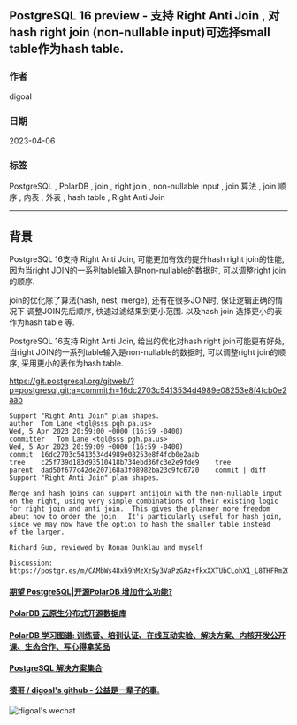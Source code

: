 ## PostgreSQL 16 preview - 支持 Right Anti Join , 对hash right join (non-nullable input)可选择small table作为hash table.       
                                                                                                      
### 作者                                                                                
digoal                                                                                
                                                                                
### 日期                                                                                
2023-04-06                                                                            
                                                                      
### 标签                                                                                
PostgreSQL , PolarDB , join , right join , non-nullable input , join 算法 , join 顺序 , 内表 , 外表 , hash table , Right Anti Join     
                                                                                
----                                                                                
                                                                                
## 背景        
PostgreSQL 16支持 Right Anti Join, 可能更加有效的提升hash right join的性能, 因为当right JOIN的一系列table输入是non-nullable的数据时, 可以调整right join的顺序.   
  
join的优化除了算法(hash, nest, merge), 还有在很多JOIN时, 保证逻辑正确的情况下 调整JOIN先后顺序, 快速过滤结果到更小范围. 以及hash join 选择更小的表作为hash table 等.  
  
PostgreSQL 16支持 Right Anti Join, 给出的优化对hash right join可能更有好处, 当right JOIN的一系列table输入是non-nullable的数据时, 可以调整right join的顺序, 采用更小的表作为hash table.   
    
https://git.postgresql.org/gitweb/?p=postgresql.git;a=commit;h=16dc2703c5413534d4989e08253e8f4fcb0e2aab  
  
```  
Support "Right Anti Join" plan shapes.  
author	Tom Lane <tgl@sss.pgh.pa.us>	  
Wed, 5 Apr 2023 20:59:00 +0000 (16:59 -0400)  
committer	Tom Lane <tgl@sss.pgh.pa.us>	  
Wed, 5 Apr 2023 20:59:09 +0000 (16:59 -0400)  
commit	16dc2703c5413534d4989e08253e8f4fcb0e2aab  
tree	c25f739d183d93510418b734ebd36fc3e2e9fde9	tree  
parent	dad50f677c42de207168a3f08982ba23c9fc6720	commit | diff  
Support "Right Anti Join" plan shapes.  
  
Merge and hash joins can support antijoin with the non-nullable input  
on the right, using very simple combinations of their existing logic  
for right join and anti join.  This gives the planner more freedom  
about how to order the join.  It's particularly useful for hash join,  
since we may now have the option to hash the smaller table instead  
of the larger.  
  
Richard Guo, reviewed by Ronan Dunklau and myself  
  
Discussion: https://postgr.es/m/CAMbWs48xh9hMzXzSy3VaPzGAz+fkxXXTUbCLohX1_L8THFRm2Q@mail.gmail.com  
```  
  
  
#### [期望 PostgreSQL|开源PolarDB 增加什么功能?](https://github.com/digoal/blog/issues/76 "269ac3d1c492e938c0191101c7238216")
  
  
#### [PolarDB 云原生分布式开源数据库](https://github.com/ApsaraDB "57258f76c37864c6e6d23383d05714ea")
  
  
#### [PolarDB 学习图谱: 训练营、培训认证、在线互动实验、解决方案、内核开发公开课、生态合作、写心得拿奖品](https://www.aliyun.com/database/openpolardb/activity "8642f60e04ed0c814bf9cb9677976bd4")
  
  
#### [PostgreSQL 解决方案集合](../201706/20170601_02.md "40cff096e9ed7122c512b35d8561d9c8")
  
  
#### [德哥 / digoal's github - 公益是一辈子的事.](https://github.com/digoal/blog/blob/master/README.md "22709685feb7cab07d30f30387f0a9ae")
  
  
![digoal's wechat](../pic/digoal_weixin.jpg "f7ad92eeba24523fd47a6e1a0e691b59")
  

